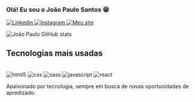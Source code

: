 ### Olá! Eu sou o João Paulo Santos 😁

<div style="display: inline-block">
  <a href="https://www.linkedin.com/in/dev-joaopaulosantos/" target="_blank">
    <img
      src="https://img.shields.io/badge/LinkedIn-0077B5?style=for-the-badge&logo=linkedin&logoColor=white"
      alt="Linkedin"
    />
  </a>
  <a href="https://www.instagram.com/joao_paul0_s/" target="_blank">
    <img
      src="https://img.shields.io/badge/Instagram-E4405F?style=for-the-badge&logo=instagram&logoColor=white"
      alt="Instagram"
    />
  </a>
  <a href="https://www.linkedin.com/in/dev-joaopaulosantos/" target="_blank">
    <img
      src="https://img.shields.io/badge/website-000000?style=for-the-badge&logo=About.me&logoColor=white"
      alt="Meu site"
    />
  </a>
</div>

![João Paulo GitHub stats](https://github-readme-stats.vercel.app/api?username=dev-joaopaulosantos&show_icons=true&theme=tokyonight)

## Tecnologias mais usadas

<div style="display: inline-block"></br>
  <img align="center" alt="html5" src="https://img.shields.io/badge/HTML5-E34F26?style=for-the-badge&logo=html5&logoColor=white" />
  <img align="center" alt="css" src="https://img.shields.io/badge/CSS3-1572B6?style=for-the-badge&logo=css3&logoColor=white" />
  <img align="center" alt="sass" src="https://img.shields.io/badge/Sass-CC6699?style=for-the-badge&logo=sass&logoColor=white" />
  <img align="center" alt="javascript" src="https://img.shields.io/badge/JavaScript-F7DF1E?style=for-the-badge&logo=javascript&logoColor=black" />
  <img align="center" alt="react" src="https://img.shields.io/badge/React-20232A?style=for-the-badge&logo=react&logoColor=61DAFB" />
</div></br>

Apaixonado por tecnologia, sempre em busca de novas oportunidades de apredizado.
